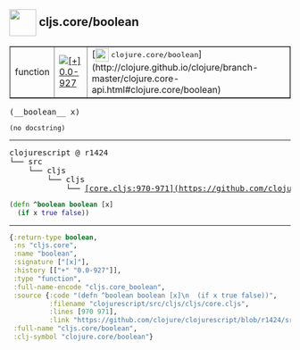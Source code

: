 ## <img width="48px" valign="middle" src="http://i.imgur.com/Hi20huC.png"> cljs.core/boolean

 <table border="1">
<tr>
<td>function</td>
<td><a href="https://github.com/cljsinfo/api-refs/tree/0.0-927"><img valign="middle" alt="[+] 0.0-927" src="https://img.shields.io/badge/+-0.0--927-lightgrey.svg"></a> </td>
<td>
[<img height="24px" valign="middle" src="http://i.imgur.com/1GjPKvB.png"> <samp>clojure.core/boolean</samp>](http://clojure.github.io/clojure/branch-master/clojure.core-api.html#clojure.core/boolean)
</td>
</tr>
</table>

 <samp>
(__boolean__ x)<br>
</samp>

```
(no docstring)
```

---

 <pre>
clojurescript @ r1424
└── src
    └── cljs
        └── cljs
            └── <ins>[core.cljs:970-971](https://github.com/clojure/clojurescript/blob/r1424/src/cljs/cljs/core.cljs#L970-L971)</ins>
</pre>

```clj
(defn ^boolean boolean [x]
  (if x true false))
```


---

```clj
{:return-type boolean,
 :ns "cljs.core",
 :name "boolean",
 :signature ["[x]"],
 :history [["+" "0.0-927"]],
 :type "function",
 :full-name-encode "cljs.core_boolean",
 :source {:code "(defn ^boolean boolean [x]\n  (if x true false))",
          :filename "clojurescript/src/cljs/cljs/core.cljs",
          :lines [970 971],
          :link "https://github.com/clojure/clojurescript/blob/r1424/src/cljs/cljs/core.cljs#L970-L971"},
 :full-name "cljs.core/boolean",
 :clj-symbol "clojure.core/boolean"}

```
